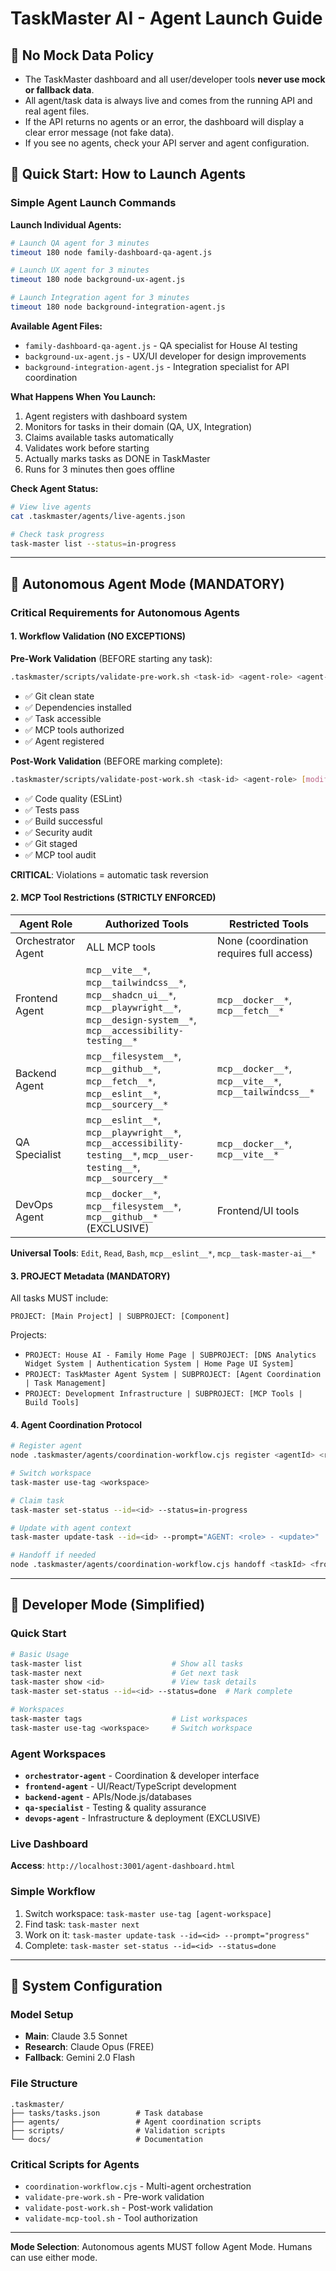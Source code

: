 # TaskMaster AI - Agent Launch Guide

## 🚫 No Mock Data Policy

- The TaskMaster dashboard and all user/developer tools **never use mock or fallback data**.
- All agent/task data is always live and comes from the running API and real agent files.
- If the API returns no agents or an error, the dashboard will display a clear error message (not fake data).
- If you see no agents, check your API server and agent configuration.

## 🚀 Quick Start: How to Launch Agents

### Simple Agent Launch Commands

**Launch Individual Agents:**
```bash
# Launch QA agent for 3 minutes
timeout 180 node family-dashboard-qa-agent.js

# Launch UX agent for 3 minutes  
timeout 180 node background-ux-agent.js

# Launch Integration agent for 3 minutes
timeout 180 node background-integration-agent.js
```

**Available Agent Files:**
- `family-dashboard-qa-agent.js` - QA specialist for House AI testing
- `background-ux-agent.js` - UX/UI developer for design improvements
- `background-integration-agent.js` - Integration specialist for API coordination

**What Happens When You Launch:**
1. Agent registers with dashboard system
2. Monitors for tasks in their domain (QA, UX, Integration)
3. Claims available tasks automatically
4. Validates work before starting
5. Actually marks tasks as DONE in TaskMaster
6. Runs for 3 minutes then goes offline

**Check Agent Status:**
```bash
# View live agents
cat .taskmaster/agents/live-agents.json

# Check task progress
task-master list --status=in-progress
```

---

## 🤖 Autonomous Agent Mode (MANDATORY)

### Critical Requirements for Autonomous Agents

#### 1. Workflow Validation (NO EXCEPTIONS)

**Pre-Work Validation** (BEFORE starting any task):
```bash
.taskmaster/scripts/validate-pre-work.sh <task-id> <agent-role> <agent-id>
```
- ✅ Git clean state
- ✅ Dependencies installed
- ✅ Task accessible
- ✅ MCP tools authorized
- ✅ Agent registered

**Post-Work Validation** (BEFORE marking complete):
```bash
.taskmaster/scripts/validate-post-work.sh <task-id> <agent-role> [modified-files]
```
- ✅ Code quality (ESLint)
- ✅ Tests pass
- ✅ Build successful
- ✅ Security audit
- ✅ Git staged
- ✅ MCP tool audit

**CRITICAL**: Violations = automatic task reversion

#### 2. MCP Tool Restrictions (STRICTLY ENFORCED)

| Agent Role | Authorized Tools | Restricted Tools |
|------------|-----------------|------------------|
| Orchestrator Agent | ALL MCP tools | None (coordination requires full access) |
| Frontend Agent | `mcp__vite__*`, `mcp__tailwindcss__*`, `mcp__shadcn_ui__*`, `mcp__playwright__*`, `mcp__design-system__*`, `mcp__accessibility-testing__*` | `mcp__docker__*`, `mcp__fetch__*` |
| Backend Agent | `mcp__filesystem__*`, `mcp__github__*`, `mcp__fetch__*`, `mcp__eslint__*`, `mcp__sourcery__*` | `mcp__docker__*`, `mcp__vite__*`, `mcp__tailwindcss__*` |
| QA Specialist | `mcp__eslint__*`, `mcp__playwright__*`, `mcp__accessibility-testing__*`, `mcp__user-testing__*`, `mcp__sourcery__*` | `mcp__docker__*`, `mcp__vite__*` |
| DevOps Agent | `mcp__docker__*`, `mcp__filesystem__*`, `mcp__github__*` (EXCLUSIVE) | Frontend/UI tools |

**Universal Tools**: `Edit`, `Read`, `Bash`, `mcp__eslint__*`, `mcp__task-master-ai__*`

#### 3. PROJECT Metadata (MANDATORY)

All tasks MUST include:
```
PROJECT: [Main Project] | SUBPROJECT: [Component]
```

Projects:
- `PROJECT: House AI - Family Home Page | SUBPROJECT: [DNS Analytics Widget System | Authentication System | Home Page UI System]`
- `PROJECT: TaskMaster Agent System | SUBPROJECT: [Agent Coordination | Task Management]`
- `PROJECT: Development Infrastructure | SUBPROJECT: [MCP Tools | Build Tools]`

#### 4. Agent Coordination Protocol

```bash
# Register agent
node .taskmaster/agents/coordination-workflow.cjs register <agentId> <roleName>

# Switch workspace
task-master use-tag <workspace>

# Claim task
task-master set-status --id=<id> --status=in-progress

# Update with agent context
task-master update-task --id=<id> --prompt="AGENT: <role> - <update>"

# Handoff if needed
node .taskmaster/agents/coordination-workflow.cjs handoff <taskId> <fromRole> <toRole>
```

---

## 👤 Developer Mode (Simplified)

### Quick Start

```bash
# Basic Usage
task-master list                    # Show all tasks
task-master next                    # Get next task
task-master show <id>               # View task details
task-master set-status --id=<id> --status=done  # Mark complete

# Workspaces
task-master tags                    # List workspaces
task-master use-tag <workspace>     # Switch workspace
```

### Agent Workspaces

- **`orchestrator-agent`** - Coordination & developer interface
- **`frontend-agent`** - UI/React/TypeScript development  
- **`backend-agent`** - APIs/Node.js/databases
- **`qa-specialist`** - Testing & quality assurance
- **`devops-agent`** - Infrastructure & deployment (EXCLUSIVE)

### Live Dashboard

**Access**: `http://localhost:3001/agent-dashboard.html`

### Simple Workflow

1. Switch workspace: `task-master use-tag [agent-workspace]`
2. Find task: `task-master next`
3. Work on it: `task-master update-task --id=<id> --prompt="progress"`
4. Complete: `task-master set-status --id=<id> --status=done`

---

## 🔧 System Configuration

### Model Setup
- **Main**: Claude 3.5 Sonnet
- **Research**: Claude Opus (FREE)
- **Fallback**: Gemini 2.0 Flash

### File Structure
```
.taskmaster/
├── tasks/tasks.json        # Task database
├── agents/                 # Agent coordination scripts
├── scripts/                # Validation scripts
└── docs/                   # Documentation
```

### Critical Scripts for Agents
- `coordination-workflow.cjs` - Multi-agent orchestration
- `validate-pre-work.sh` - Pre-work validation
- `validate-post-work.sh` - Post-work validation
- `validate-mcp-tool.sh` - Tool authorization

---

**Mode Selection**: Autonomous agents MUST follow Agent Mode. Humans can use either mode.